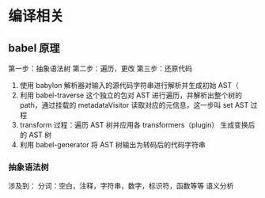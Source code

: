 # 编译相关
## babel 原理
第一步：抽象语法树
第二步：遍历，更改
第三步：还原代码

1. 使用 babylon 解析器对输入的源代码字符串进行解析并生成初始 AST（
2. 利用 babel-traverse 这个独立的包对 AST 进行遍历，并解析出整个树的 path，通过挂载的 metadataVisitor 读取对应的元信息，这一步叫 set AST 过程
3. transform 过程：遍历 AST 树并应用各 transformers（plugin） 生成变换后的 AST 树
4. 利用 babel-generator 将 AST 树输出为转码后的代码字符串

### 抽象语法树
涉及到：
分词：空白，注释，字符串，数字，标识符，函数等等
语义分析


